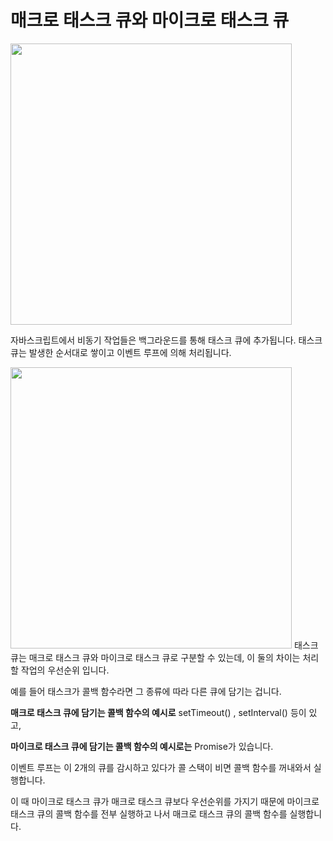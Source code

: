 # 매크로 태스크 큐와 마이크로 태스크 큐

<img src="https://github.com/moeyg/Front-end-Knowledge/blob/4bfd33877b5a876fffaf5d995ac0d724d997af60/Images/MacroTaskQueue-MicroStackQueue/MacroTaskQueue-MicroStackQueue-1.gif" width="450px" />

자바스크립트에서 비동기 작업들은 백그라운드를 통해 태스크 큐에 추가됩니다. 태스크 큐는 발생한 순서대로 쌓이고 이벤트 루프에 의해 처리됩니다.

<img src="https://github.com/moeyg/Front-end-Knowledge/blob/4bfd33877b5a876fffaf5d995ac0d724d997af60/Images/MacroTaskQueue-MicroStackQueue/MacroTaskQueue-MicroStackQueue-2.gif" width="450px" />
 태스크 큐는 매크로 태스크 큐와 마이크로 태스크 큐로 구분할 수 있는데, 이 둘의 차이는 처리할 작업의 우선순위 입니다.

예를 들어 태스크가 콜백 함수라면 그 종류에 따라 다른 큐에 담기는 겁니다.

**매크로 태스크 큐에 담기는 콜백 함수의 예시로** setTimeout() , setInterval() 등이 있고,

**마이크로 태스크 큐에 담기는 콜백 함수의 예시로는** Promise가 있습니다.

이벤트 루프는 이 2개의 큐를 감시하고 있다가 콜 스택이 비면 콜백 함수를 꺼내와서 실행합니다.

이 때 마이크로 태스크 큐가 매크로 태스크 큐보다 우선순위를 가지기 때문에 마이크로 태스크 큐의 콜백 함수를 전부 실행하고 나서 매크로 태스크 큐의 콜백 함수를 실행합니다.
